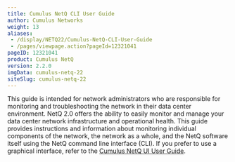 ```yaml
---
title: Cumulus NetQ CLI User Guide
author: Cumulus Networks
weight: 13
aliases:
 - /display/NETQ22/Cumulus-NetQ-CLI-User-Guide
 - /pages/viewpage.action?pageId=12321041
pageID: 12321041
product: Cumulus NetQ
version: 2.2.0
imgData: cumulus-netq-22
siteSlug: cumulus-netq-22
---
```

This guide is intended for network administrators who are responsible
for monitoring and troubleshooting the network in their data center
environment. NetQ 2.0 offers the ability to easily monitor and manage
your data center network infrastructure and operational health. This
guide provides instructions and information about monitoring individual
components of the network, the network as a whole, and the NetQ software
itself using the NetQ command line interface (CLI). If you prefer to use
a graphical interface, refer to the [Cumulus NetQ UI User
Guide](/version/cumulus-netq-22/Cumulus-NetQ-UI-User-Guide/).

<article id="html-search-results" class="ht-content" style="display: none;">

</article>

<footer id="ht-footer">

</footer>
